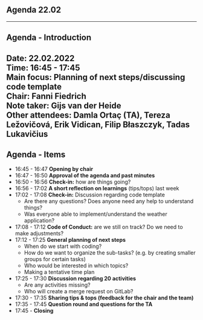 ## Agenda 22.02

---
## Agenda - Introduction

Date:           22.02.2022\
Time:           16:45 - 17:45\
Main focus:     Planning of next steps/discussing code template\
Chair:          Fanni Fiedrich\
Note taker:     Gijs van der Heide\
Other attendees: Damla Ortaç (TA), Tereza Ležovičová, Erik Vidican, Filip Błaszczyk, Tadas Lukavičius
---

## Agenda - Items

* 16:45 - 16:47 **Opening by chair**
* 16:47 - 16:50 **Approval of the agenda and past minutes**
* 16:50 - 16:56 **Check-in:** how are things going?
* 16:56 - 17:02 **A short reflection on learnings** (tips/tops) last week
* 17:02 - 17:08 **Check-in:** Discussion regarding code template
  * Are there any questions? Does anyone need any help to understand things?
  * Was everyone able to implement/understand the weather application?
* 17:08 - 17:12 **Code of Conduct:** are we still on track? Do we need to make adjustments?
* 17:12 - 17:25 **General planning of next steps**
  * When do we start with coding?
  * How do we want to organize the sub-tasks? (e.g. by creating smaller groups for certain tasks)
  * Who would be interested in which topics?
  * Making a tentative time plan
* 17:25 - 17:30 **Discussion regarding 20 activities**
  * Are any activities missing?
  * Who will create a merge request on GitLab?
* 17:30 - 17:35 **Sharing tips & tops (feedback for the chair and the team)**
* 17:35 - 17:45 **Question round and questions for the TA**
* 17:45 - **Closing**